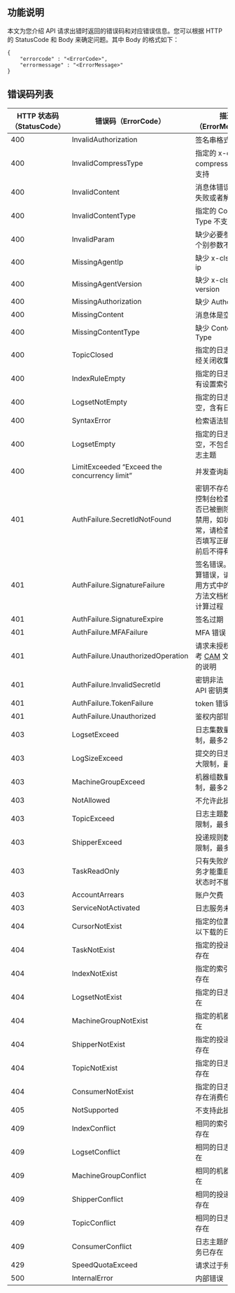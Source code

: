 ## 功能说明

本文为您介绍 API 请求出错时返回的错误码和对应错误信息。您可以根据 HTTP 的 StatusCode 和 Body 来确定问题。其中 Body 的格式如下：

```
{
    "errorcode" : "<ErrorCode>",
    "errormessage" : "<ErrorMessage>"
}
```

## 错误码列表

| HTTP 状态码（StatusCode） | 错误码（ErrorCode）  | 描述（ErrorMessage）                                         |
| ------------------------- | -------------------- | ------------------------------------------------------------ |
| 400                       | InvalidAuthorization | 签名串格式不合法                                             |
| 400                       | InvalidCompressType  | 指定的 x-cls-compress-type 不支持                            |
| 400                       | InvalidContent       | 消息体错误，解压失败或者解析失败                             |
| 400                       | InvalidContentType   | 指定的 Content-Type 不支持                                   |
| 400                       | InvalidParam         | 缺少必要参数或者个别参数不合法                               |
| 400                       | MissingAgentIp       | 缺少 x-cls-agent-ip                                          |
| 400                       | MissingAgentVersion  | 缺少 x-cls-agent-version                                     |
| 400                       | MissingAuthorization | 缺少 Authorization                                           |
| 400                       | MissingContent       | 消息体是空的                                                 |
| 400                       | MissingContentType   | 缺少 Content-Type                                            |
| 400                       | TopicClosed          | 指定的日志主题已经关闭收集功能                               |
| 400                       | IndexRuleEmpty       | 指定的日志主题没有设置索引规则                               |
| 400                       | LogsetNotEmpty       | 指定的日志集非空，含有日志主题                               |
| 400                       | SyntaxError          | 检索语法错误                                                 |
| 400                       | LogsetEmpty          | 指定的日志集为空，不包含任何日志主题                         |
| 400                       | LimitExceeded  “Exceed the concurrency limit”           | 并发查询超过限制                         |
| 401                       | AuthFailure.SecretIdNotFound        | 密钥不存在。 请在控制台检查密钥是否已被删除或者<br>禁用，如状态正常，请检查密钥是否填写正确，注意前后不得有空格 |
| 401                       | AuthFailure.SignatureFailure         | 签名错误。 签名计算错误，请对照调用方式中的签名<br>方法文档检查签名计算过程                    |
| 401                       | AuthFailure.SignatureExpire         | 签名过期                                 |
| 401                       | AuthFailure.MFAFailure         | MFA 错误                                 |
| 401                       | AuthFailure.UnauthorizedOperation         | 请求未授权。请参考 [CAM](https://cloud.tencent.com/document/product/598) 文档对鉴权的说明       |
| 401                       | AuthFailure.InvalidSecretId         | 密钥非法（不是云 API 密钥类型）                                 |
| 401                       | AuthFailure.TokenFailure         | token 错误                                 |
| 401                       | AuthFailure.Unauthorized         | 鉴权内部错误                                 |
| 403                       | LogsetExceed         | 日志集数量超出限制，最多20个                                 |
| 403                       | LogSizeExceed        | 提交的日志超出最大限制，最大5MB                              |
| 403                       | MachineGroupExceed   | 机器组数量超出限制，最多200个                                |
| 403                       | NotAllowed           | 不允许此操作                                                 |
| 403                       | TopicExceed          | 日志主题数量超出限制，最多10个                               |
| 403                       | ShipperExceed        | 投递规则数量超出限制，最多10个                               |
| 403                       | TaskReadOnly         | 只有失败的投递任务才能重启，其他状态时不能被修改             |
| 403                       | AccountArrears          | 账户欠费             |
| 403                       | ServiceNotActivated          | 日志服务未开通              |
| 404                       | CursorNotExist       | 指定的位置没有可以下载的日志                                 |
| 404                       | TaskNotExist         | 指定的投递任务不存在                                         |
| 404                       | IndexNotExist        | 指定的索引规则不存在                                         |
| 404                       | LogsetNotExist       | 指定的日志集不存在                                           |
| 404                       | MachineGroupNotExist | 指定的机器组不存在                                           |
| 404                       | ShipperNotExist      | 指定的投递规则不存在                                         |
| 404                       | TopicNotExist        | 指定的日志主题不存在                                         |
| 404                       | ConsumerNotExist     | 指定的日志主题不存在消费任务                                 |
| 405                       | NotSupported         | 不支持此操作                                                 |
| 409                       | IndexConflict        | 相同的索引规则已存在                                         |
| 409                       | LogsetConflict       | 相同的日志集已存在                                           |
| 409                       | MachineGroupConflict | 相同的机器组已存在                                           |
| 409                       | ShipperConflict      | 相同的投递规则已存在                                         |
| 409                       | TopicConflict        | 相同的日志主题已存在                                         |
| 409                       | ConsumerConflict     | 日志主题的消费任务已存在                                     |
| 429                       | SpeedQuotaExceed     | 请求过于频繁                                                 |
| 500                       | InternalError        | 内部错误                                                     |
